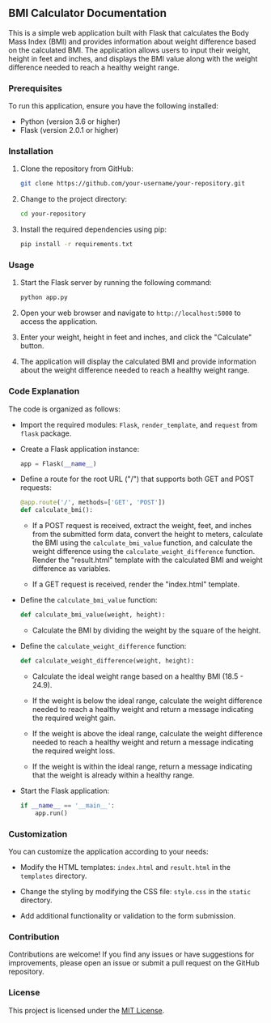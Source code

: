 ## BMI Calculator Documentation

This is a simple web application built with Flask that calculates the Body Mass Index (BMI) and provides information about weight difference based on the calculated BMI. The application allows users to input their weight, height in feet and inches, and displays the BMI value along with the weight difference needed to reach a healthy weight range.

### Prerequisites

To run this application, ensure you have the following installed:

- Python (version 3.6 or higher)
- Flask (version 2.0.1 or higher)

### Installation

1. Clone the repository from GitHub:

   ```bash
   git clone https://github.com/your-username/your-repository.git
   ```

2. Change to the project directory:

   ```bash
   cd your-repository
   ```

3. Install the required dependencies using pip:

   ```bash
   pip install -r requirements.txt
   ```

### Usage

1. Start the Flask server by running the following command:

   ```bash
   python app.py
   ```

2. Open your web browser and navigate to `http://localhost:5000` to access the application.

3. Enter your weight, height in feet and inches, and click the "Calculate" button.

4. The application will display the calculated BMI and provide information about the weight difference needed to reach a healthy weight range.

### Code Explanation

The code is organized as follows:

- Import the required modules: `Flask`, `render_template`, and `request` from `flask` package.

- Create a Flask application instance:

  ```python
  app = Flask(__name__)
  ```

- Define a route for the root URL ("/") that supports both GET and POST requests:

  ```python
  @app.route('/', methods=['GET', 'POST'])
  def calculate_bmi():
  ```

  - If a POST request is received, extract the weight, feet, and inches from the submitted form data, convert the height to meters, calculate the BMI using the `calculate_bmi_value` function, and calculate the weight difference using the `calculate_weight_difference` function. Render the "result.html" template with the calculated BMI and weight difference as variables.

  - If a GET request is received, render the "index.html" template.

- Define the `calculate_bmi_value` function:

  ```python
  def calculate_bmi_value(weight, height):
  ```

  - Calculate the BMI by dividing the weight by the square of the height.

- Define the `calculate_weight_difference` function:

  ```python
  def calculate_weight_difference(weight, height):
  ```

  - Calculate the ideal weight range based on a healthy BMI (18.5 - 24.9).
  
  - If the weight is below the ideal range, calculate the weight difference needed to reach a healthy weight and return a message indicating the required weight gain.
  
  - If the weight is above the ideal range, calculate the weight difference needed to reach a healthy weight and return a message indicating the required weight loss.
  
  - If the weight is within the ideal range, return a message indicating that the weight is already within a healthy range.

- Start the Flask application:

  ```python
  if __name__ == '__main__':
      app.run()
  ```

### Customization

You can customize the application according to your needs:

- Modify the HTML templates: `index.html` and `result.html` in the `templates` directory.

- Change the styling by modifying the CSS file: `style.css` in the `static` directory.

- Add additional functionality or validation to the form submission.

### Contribution

Contributions are welcome! If you find any issues or have suggestions for improvements, please open an issue or submit a pull request on the GitHub repository.

### License

This project is licensed under the [MIT License](https://opensource.org/licenses/MIT).
